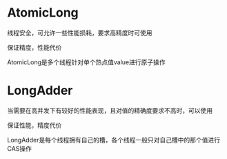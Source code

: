 # AtomicLong

线程安全，可允许一些性能损耗，要求高精度时可使用

保证精度，性能代价

AtomicLong是多个线程针对单个热点值value进行原子操作

# LongAdder

当需要在高并发下有较好的性能表现，且对值的精确度要求不高时，可以使用

保证性能，精度代价

LongAdder是每个线程拥有自己的槽，各个线程一般只对自己槽中的那个值进行CAS操作



